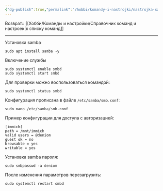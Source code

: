 ```yaml
---
{"dg-publish":true,"permalink":"/hobbi/komandy-i-nastrojki/nastrojka-samba/"}
---
```


Возврат:: [[Хобби/Команды и настройки/Справочник команд и настроек\|к списку команд]]

---

Установка samba
```shell
sudo apt install samba -y
```

Включение службы
```shell
sudo systemctl enable smbd
sudo systemctl start smbd
```

Для проверки можно воспользоваться командой:
```shell
sudo systemctl status smbd
```

Конфигурация прописана в файле `/etc/samba/smb.conf`:
```shell
sudo nano /etc/samba/smb.conf
```

Пример конфигурации для доступа с авторизацией:
```shell
[immich]
path = /mnt/immich
valid users = @deniom
guest ok = no
browsable = yes
writable = yes
```

Установка samba пароля:
```shell
sudo smbpasswd -a deniom
```

После изменения параметров перезагрузить:
```shell
sudo systemctl restart smbd
```